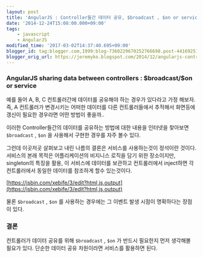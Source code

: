 ```yaml
---
layout: post
title: 'AngularJS : Controller들간 데이터 공유, $broadcast , $on or service?'
date: '2014-12-24T15:08:00.000+09:00'
tags:
    - javascript
    - AngularJS
modified_time: '2017-03-02T14:37:40.695+09:00'
blogger_id: tag:blogger.com,1999:blog-7360229670252766698.post-4416925100014719675
blogger_orig_url: https://jeremyko.blogspot.com/2014/12/angularjs-controller-broadcaston-or.html
---
```


<h3> <span style="color:{{site.span_h3_color}}"> 
AngularJS sharing data between controllers : $broadcast/$on or service
</span> </h3>

예를 들어 A, B, C 컨트롤러간에 데이터를 공유해야 하는 경우가 있다라고 가정 해보자.  
즉, A 컨트롤러가 변경시키는 어떠한 데이터를 다른 컨트롤러들에서 추적해서 화면등에 갱신이 필요한 경우라면 어떤 방법이 좋을까..

이러한 Controller들간의 데이터를 공유하는 방법에 대한 내용을 인터넷을 찾아보면
`$broadcast` , `$on` 을 사용해서 구현한 경우를 자주 볼수 있다.

그런데 이곳저곳 살펴보고 내린 나름의 결론은 서비스를 사용하는것이 정석이란 것이다.
서비스의 본래 목적은 어플리케이션의 비지니스 로직을 담기 위한 장소이지만, singleton의 특징을 활용,
이 서비스에 데이터를 보관하고 컨트롤러에서 inject하면 각 컨트롤러에서 동일한 데이터를 참조하게 할수 있는것이다.

[https://jsbin.com/xebife/3/edit?html,js,output](https://jsbin.com/xebife/3/edit?html,js,output)

물론 `$broadcast` , `$on` 를 사용하는 경우에는 그 이벤트 발생 시점이 명확하다는 장점이 있다.

<h3> <span style="color:{{site.span_h3_color}}"> 
결론
</span> </h3>

컨트롤러가 데이터 공유를 위해 `$broadcast` , `$on` 가 반드시 필요한지 먼저 생각해볼 필요가 있다. 단순한 데이터 공유 차원이라면 서비스를 활용하면 된다.

